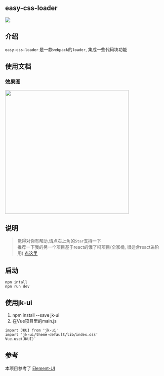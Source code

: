 ## easy-css-loader

![](https://img.shields.io/badge/easy--css--loader-2.5.2-blue.svg)


## 介绍

`easy-css-loader` 是一款`webpack`的`loader`, 集成一些代码块功能 

## 使用文档
 
### 效果图

<img src="http://ww1.sinaimg.cn/mw690/b44313e1gy1fyz3oh640ij20pv0h5wjl.jpg" width="400" height="400"/>

## 说明
> 觉得对你有帮助,请点右上角的`Star`支持一下</br>
> 推荐一下我的另一个项目基于react的饿了吗项目(全家桶, 很适合react进阶用) [点这里](https://github.com/liuyangjike/react-elm)

## 启动
```
npm intall
npm run dev
```

## 使用jk-ui
 1. npm install --save jk-ui
 2. 在Vue项目里的main.js
```
import JKUI from 'jk-ui'
import 'jk-ui/theme-default/lib/index.css'
Vue.use(JKUI)`
```

## 参考
本项目参考了
[Element-UI](https://github.com/ElemeFE/element)